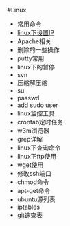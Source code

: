 #Linux

- 常用命令
- [linux下设置IP](ip.md)
- Apache相关
- 删除的一些操作
- putty常用
- linux下的暂停
- svn
- 压缩解压缩
- su
- passwd
- add sudo user
- linux监控工具
- crontab定时任务
- w3m浏览器
- grep详解
- linux下查询命令
- linux下ftp使用
- wget使用
- 修改ssh端口
- chmod命令
- apt-get命令
- ubuntu源列表
- iptables
- git速查表

